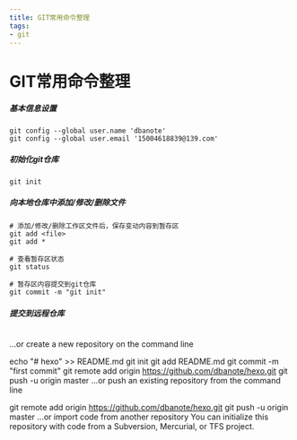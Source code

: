 ```yaml
---
title: GIT常用命令整理
tags:
- git
---
```


# GIT常用命令整理

##### 基本信息设置
```
git config --global user.name 'dbanote'
git config --global user.email '15004618839@139.com'
```

##### 初始化git仓库
```
git init
```

##### 向本地仓库中添加/修改/删除文件
```
# 添加/修改/删除工作区文件后，保存变动内容到暂存区
git add <file>
git add *

# 查看暂存区状态
git status

# 暂存区内容提交到git仓库
git commit -m "git init"
```

##### 提交到远程仓库
```

```
…or create a new repository on the command line

echo "# hexo" >> README.md
git init
git add README.md
git commit -m "first commit"
git remote add origin https://github.com/dbanote/hexo.git
git push -u origin master
…or push an existing repository from the command line

git remote add origin https://github.com/dbanote/hexo.git
git push -u origin master
…or import code from another repository
You can initialize this repository with code from a Subversion, Mercurial, or TFS project.